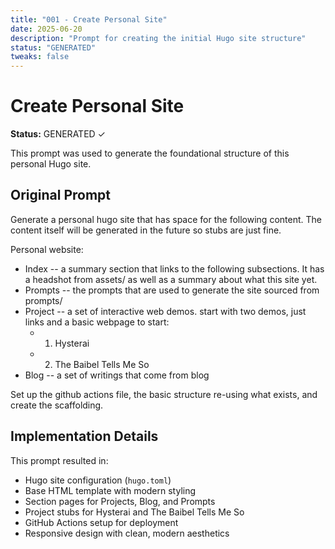 ```yaml
---
title: "001 - Create Personal Site"
date: 2025-06-20
description: "Prompt for creating the initial Hugo site structure"
status: "GENERATED"
tweaks: false
---
```


# Create Personal Site

**Status:** GENERATED ✓

This prompt was used to generate the foundational structure of this personal Hugo site.

## Original Prompt

Generate a personal hugo site that has space for the following content. The content itself will be generated in the future so stubs are just fine. 

Personal website:
- Index -- a summary section that links to the following subsections. It has a headshot from assets/ as well as a summary about what this site yet. 
- Prompts -- the prompts that are used to generate the site sourced from prompts/
- Project -- a set of interactive web demos. start with two demos, just links and a basic webpage to start: 
    - 1. Hysterai
    - 2. The Baibel Tells Me So
- Blog -- a set of writings that come from blog

Set up the github actions file, the basic structure re-using what exists, and create the scaffolding.

## Implementation Details

This prompt resulted in:
- Hugo site configuration (`hugo.toml`)
- Base HTML template with modern styling
- Section pages for Projects, Blog, and Prompts
- Project stubs for Hysterai and The Baibel Tells Me So
- GitHub Actions setup for deployment
- Responsive design with clean, modern aesthetics 